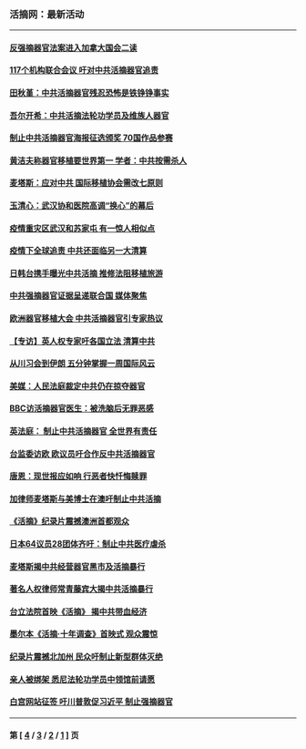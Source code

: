 ### 活摘网：最新活动
---
#### [反强摘器官法案进入加拿大国会二读](../../pages/nf5883/n13033450.md?08060430) 
#### [117个机构联合会议 吁对中共活摘器官追责](../../pages/nf5883/n12775087.md?08060430) 
#### [田秋堇：中共活摘器官残忍恐怖是铁铮铮事实](../../pages/nf5883/n12702148.md?08060430) 
#### [吾尔开希：中共活摘法轮功学员及维族人器官](../../pages/nf5883/n12693197.md?08060430) 
#### [制止中共活摘器官海报征选颁奖 70国作品参赛](../../pages/nf5883/n12692050.md?08060430) 
#### [黄洁夫称器官移植要世界第一 学者：中共按需杀人](../../pages/nf5883/n12572329.md?08060430) 
#### [麦塔斯：应对中共 国际移植协会需改七原则](../../pages/nf5883/n12514711.md?08060430) 
#### [玉清心：武汉协和医院高调“换心”的幕后](../../pages/nf5883/n12298730.md?08060430) 
#### [疫情重灾区武汉和苏家屯 有一惊人相似点](../../pages/nf5883/n12150824.md?08060430) 
#### [疫情下全球追责 中共还面临另一大清算](../../pages/nf5883/n12070397.md?08060430) 
#### [日韩台携手曝光中共活摘 推修法阻移植旅游](../../pages/nf5883/n11712046.md?08060430) 
#### [中共强摘器官证据呈递联合国 媒体聚焦](../../pages/nf5883/n11546426.md?08060430) 
#### [欧洲器官移植大会 中共活摘器官引专家热议](../../pages/nf5883/n11539095.md?08060430) 
#### [【专访】英人权专家吁各国立法 清算中共](../../pages/nf5883/n11367315.md?08060430) 
#### [从川习会到伊朗 五分钟掌握一周国际风云](../../pages/nf5883/n11338520.md?08060430) 
#### [美媒：人民法庭裁定中共仍在掠夺器官](../../pages/nf5883/n11334897.md?08060430) 
#### [BBC访活摘器官医生：被洗脑后无罪恶感](../../pages/nf5883/n11335935.md?08060430) 
#### [英法庭： 制止中共活摘器官 全世界有责任](../../pages/nf5883/n11330691.md?08060430) 
#### [台监委访欧 欧议员吁合作反中共活摘器官](../../pages/nf5883/n11109190.md?08060430) 
#### [唐恩：现世报应如响 行恶者快忏悔赎罪](../../pages/nf5883/n11104016.md?08060430) 
#### [加律师麦塔斯与美博士在澳吁制止中共活摘](../../pages/nf5883/n10724764.md?08060430) 
#### [《活摘》纪录片震撼澳洲首都观众](../../pages/nf5883/n10722747.md?08060430) 
#### [日本64议员28团体齐吁：制止中共医疗虐杀](../../pages/nf5883/n10587757.md?08060430) 
#### [麦塔斯揭中共经营器官黑市及活摘暴行](../../pages/nf5883/n10442407.md?08060430) 
#### [著名人权律师常青藤宾大揭中共活摘暴行](../../pages/nf5883/n10318181.md?08060430) 
#### [台立法院首映《活摘》 揭中共带血经济](../../pages/nf5883/n9938847.md?08060430) 
#### [墨尔本《活摘·十年调查》首映式 观众震惊](../../pages/nf5883/n9522572.md?08060430) 
#### [纪录片震撼北加州 民众吁制止新型群体灭绝](../../pages/nf5883/n9188314.md?08060430) 
#### [亲人被绑架 悉尼法轮功学员中领馆前请愿](../../pages/nf5883/n9056753.md?08060430) 
#### [白宫网站征签 吁川普敦促习近平 制止强摘器官](../../pages/nf5883/n9009661.md?08060430) 

---
#### 第 [ [4](./4.md?08060430) / [3](./3.md?08060430) / [2](./2.md?08060430) / [1](./1.md?08060430) ] 页
